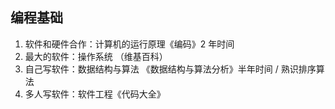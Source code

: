 ## 编程基础

1. 软件和硬件合作：计算机的运行原理《编码》2 年时间
2. 最大的软件：操作系统 （维基百科）
3. 自己写软件：数据结构与算法 《数据结构与算法分析》半年时间 / 熟识排序算法
4. 多人写软件：软件工程《代码大全》
